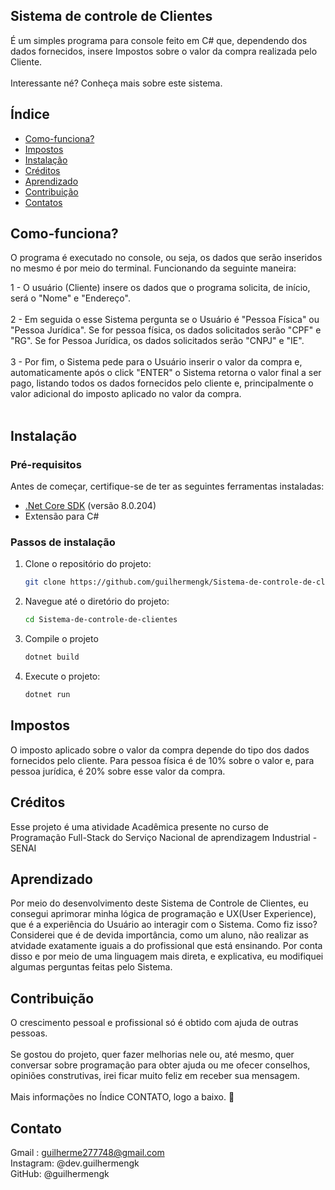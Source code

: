 ## Sistema de controle de Clientes
É um simples programa para console feito em C# que, dependendo dos dados fornecidos, insere Impostos sobre o valor da compra realizada pelo Cliente. <br><br>
Interessante né? Conheça mais sobre este sistema.

## Índice
- [Como-funciona?](#Como-funciona?)
- [Impostos](#Impostos)
- [Instalação](#Instalação)
- [Créditos](#Créditos)
- [Aprendizado](#Aprendizado)
- [Contribuição](#Contribuição)
- [Contatos](#Contatos)

<a name="Como-funciona?"></a>
## Como-funciona?
O programa é executado no console, ou seja, os dados que serão inseridos no mesmo é por meio do terminal. Funcionando da seguinte maneira: <br>

1 - O usuário (Cliente) insere os dados que o programa solicita, de início, será o "Nome" e "Endereço". <br><br>
2 - Em seguida o esse Sistema pergunta se o Usuário é "Pessoa Física" ou "Pessoa Jurídica". Se for pessoa física, os dados solicitados serão "CPF" e "RG". 
Se for Pessoa Jurídica, os dados solicitados serão "CNPJ" e "IE". <br><br>
3 - Por fim, o Sistema pede para o Usuário inserir o valor da compra e, automaticamente após o click "ENTER" o Sistema retorna o valor final a ser pago, listando todos os dados 
fornecidos pelo cliente e, principalmente o valor adicional do imposto aplicado no valor da compra. <br><br>

<a name="Instalação"></a>
## Instalação
### Pré-requisitos
Antes de começar, certifique-se de ter as seguintes ferramentas instaladas: <br>
- [.Net Core SDK](https://dotnet.microsoft.com/download) (versão 8.0.204)
- Extensão para C#


### Passos de instalação

1. Clone o repositório do projeto:
   ```bash
   git clone https://github.com/guilhermengk/Sistema-de-controle-de-clientes.git
2. Navegue até o diretório do projeto:
   ```bash
   cd Sistema-de-controle-de-clientes
3. Compile o projeto
   ```bash
   dotnet build
4. Execute o projeto:
   ```bash
   dotnet run
   

<a name="Impostos"></a>
## Impostos
O imposto aplicado sobre o valor da compra depende do tipo dos dados fornecidos pelo cliente. Para pessoa física é de 10% sobre o valor e, para pessoa jurídica, é 20% sobre esse valor da compra. <br>

<a name="Créditos"></a>
## Créditos
Esse projeto é uma atividade Acadêmica presente no curso de Programação Full-Stack do Serviço Nacional de aprendizagem Industrial - SENAI <br>



<a name="Aprendizado"></a>
## Aprendizado
Por meio do desenvolvimento deste Sistema de Controle de Clientes, eu consegui aprimorar minha lógica de programação e UX(User Experience), que é a experiência do Usuário ao interagir com 
o Sistema. Como fiz isso? Considerei que é de devida importância, como um aluno, não realizar as atvidade exatamente iguais a do profissional que está ensinando. Por conta disso e por meio de uma linguagem mais direta, e explicativa,
eu modifiquei algumas perguntas feitas pelo Sistema.


<a name="Contribuição"></a>
## Contribuição
O crescimento pessoal e profissional só é obtido com ajuda de outras pessoas. <br><br>
Se gostou do projeto, quer fazer melhorias nele ou, até mesmo, quer conversar sobre programação para obter ajuda ou me ofecer conselhos, opiniões construtivas, irei ficar muito feliz 
em receber sua mensagem. <br><br>
Mais informações no Índice CONTATO, logo a baixo. 🥰

<a name="Contato"></a>
## Contato

Gmail : guilherme277748@gmail.com <br>
Instagram: @dev.guilhermengk <br>
GitHub: @guilhermengk
